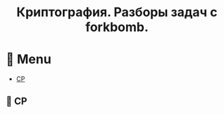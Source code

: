 <div align="center">

# Криптография. Разборы задач с forkbomb.

</div>

# 📌 Menu
- [CP](https://github.com/br13k/writeups#-cp)

## 📌 CP
